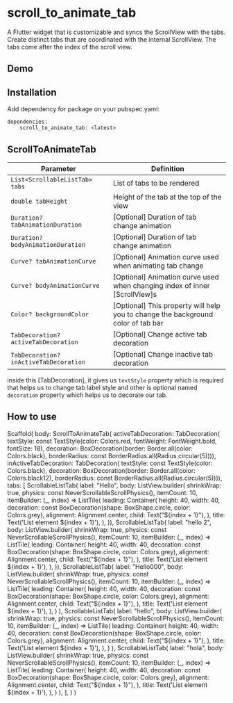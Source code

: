 # scroll_to_animate_tab

A Flutter widget that is customizable and syncs the ScrollView with the tabs.
Create distinct tabs that are coordinated with the internal ScrollView. The tabs come after the index of the scroll view.

## Demo


## Installation
Add dependency for package on your pubspec.yaml:

    dependencies:
	    scroll_to_animate_tab: <latest>

## ScrollToAnimateTab

| Parameter | Definition |
| -- | -- |
|`List<ScrollableListTab> tabs`| List of tabs to be rendered |
|`double tabHeight`| Height of the tab at the top of the view |
|`Duration? tabAnimationDuration`| [Optional] Duration of tab change animation |
|`Duration? bodyAnimationDuration`| [Optional] Duration of tab change animation |
|`Curve? tabAnimationCurve`| [Optional] Animation curve used when animating tab change |
|`Curve? bodyAnimationCurve`| [Optional] Animation curve used when changing index of inner [ScrollView]s |
|`Color? backgroundColor`| [Optional] This property will help you to change the background color of tab bar |
|`TabDecoration? activeTabDecoration`| [Optional] Change active tab decoration |
|`TabDecoration? inActiveTabDecoration`| [Optional] Change inactive tab decoration |

inside this [TabDecoration], it gives us `textStyle` property which is required that helps us to change tab label style and other is optional named `decoration` property which helps us to decorate our tab. 

## How to use
Scaffold(
        body: ScrollToAnimateTab(
          activeTabDecoration: TabDecoration(
              textStyle: const TextStyle(color: Colors.red, fontWeight: FontWeight.bold, fontSize: 18),
              decoration: BoxDecoration(border: Border.all(color: Colors.black), borderRadius: const BorderRadius.all(Radius.circular(5)))),
          inActiveTabDecoration: TabDecoration(
              textStyle: const TextStyle(color: Colors.black), decoration: BoxDecoration(border: Border.all(color: Colors.black12), borderRadius: const BorderRadius.all(Radius.circular(5)))),
          tabs: [
            ScrollableListTab(
                label: "Hello",
                body: ListView.builder(
                  shrinkWrap: true,
                  physics: const NeverScrollableScrollPhysics(),
                  itemCount: 10,
                  itemBuilder: (_, index) => ListTile(
                    leading: Container(
                      height: 40,
                      width: 40,
                      decoration: const BoxDecoration(shape: BoxShape.circle, color: Colors.grey),
                      alignment: Alignment.center,
                      child: Text("${index + 1}"),
                    ),
                    title: Text('List element ${index + 1}'),
                  ),
                )),
            ScrollableListTab(
                label: "hello 2",
                body: ListView.builder(
                  shrinkWrap: true,
                  physics: const NeverScrollableScrollPhysics(),
                  itemCount: 10,
                  itemBuilder: (_, index) => ListTile(
                    leading: Container(
                      height: 40,
                      width: 40,
                      decoration: const BoxDecoration(shape: BoxShape.circle, color: Colors.grey),
                      alignment: Alignment.center,
                      child: Text("${index + 1}"),
                    ),
                    title: Text('List element ${index + 1}'),
                  ),
                )),
            ScrollableListTab(
                label: "Hello000",
                body: ListView.builder(
                  shrinkWrap: true,
                  physics: const NeverScrollableScrollPhysics(),
                  itemCount: 10,
                  itemBuilder: (_, index) => ListTile(
                    leading: Container(
                      height: 40,
                      width: 40,
                      decoration: const BoxDecoration(shape: BoxShape.circle, color: Colors.grey),
                      alignment: Alignment.center,
                      child: Text("${index + 1}"),
                    ),
                    title: Text('List element ${index + 1}'),
                  ),
                )
            ),
            ScrollableListTab(
              label: "hello",
              body: ListView.builder(
                  shrinkWrap: true,
                  physics: const NeverScrollableScrollPhysics(),
                  itemCount: 10,
                  itemBuilder: (_, index) => ListTile(
                  leading: Container(
                  height: 40,
                  width: 40,
                  decoration: const BoxDecoration(shape: BoxShape.circle, color: Colors.grey),
                  alignment: Alignment.center,
                  child: Text("${index + 1}"),
                ),
                title: Text('List element ${index + 1}'),
              ),
             )
            ),
            ScrollableListTab(
              label: "hola",
              body: ListView.builder(
                shrinkWrap: true,
                physics: const NeverScrollableScrollPhysics(),
                itemCount: 10,
                itemBuilder: (_, index) => ListTile(
                leading: Container(
                  height: 40,
                  width: 40,
                  decoration: const BoxDecoration(shape: BoxShape.circle, color: Colors.grey),
                  alignment: Alignment.center,
                  child: Text("${index + 1}"),
                ),
                title: Text('List element ${index + 1}'),
              ),
            )
          ),
        ],
      )
    )
